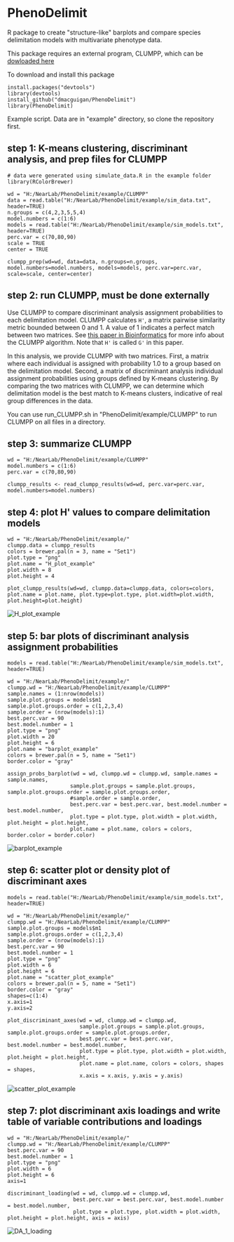 # PhenoDelimit
R package to create "structure-like" barplots and compare species delimitation models with multivariate phenotype data.

This package requires an external program, CLUMPP, which can be [dowloaded here](https://rosenberglab.stanford.edu/clumpp.html)

To download and install this package
```
install.packages("devtools")
library(devtools)
install_github("dmacguigan/PhenoDelimit")
library(PhenoDelimit)
```

Example script. Data are in "example" directory, so clone the repository first.

## step 1: K-means clustering, discriminant analysis, and prep files for CLUMPP

```
# data were generated using simulate_data.R in the example folder
library(RColorBrewer)

wd = "H:/NearLab/PhenoDelimit/example/CLUMPP"
data = read.table("H:/NearLab/PhenoDelimit/example/sim_data.txt", header=TRUE)
n.groups = c(4,2,3,5,5,4)
model.numbers = c(1:6)
models = read.table("H:/NearLab/PhenoDelimit/example/sim_models.txt", header=TRUE)
perc.var = c(70,80,90)
scale = TRUE
center = TRUE

clumpp_prep(wd=wd, data=data, n.groups=n.groups, model.numbers=model.numbers, models=models, perc.var=perc.var, scale=scale, center=center)
```
## step 2: run CLUMPP, must be done externally
Use CLUMPP to compare discriminant analysis assignment probabilities to each delimitation model. CLUMPP calculates `H'`, a matrix pairwise similarity metric bounded between 0 and 1. 
A value of 1 indicates a perfect match between two matrices.
See [this paper in Bioinformatics](https://academic.oup.com/bioinformatics/article/23/14/1801/188285) for more info about the CLUMPP algorithm. Note that `H'` is called `G'` in this paper.

In this analysis, we provide CLUMPP with two matrices. 
First, a matrix where each individual is assigned with probability 1.0 to a group based on the delimitation model.
Second, a matrix of discriminant analysis individual assignment probabilities using groups defined by K-means clustering. 
By comparing the two matrices with CLUMPP, we can determine which delimitation model is the best match to K-means clusters, indicative of real group differences in the data. 

You can use run_CLUMPP.sh in "PhenoDelimit/example/CLUMPP" to run CLUMPP on all files in a directory.

## step 3: summarize CLUMPP
```
wd = "H:/NearLab/PhenoDelimit/example/CLUMPP"
model.numbers = c(1:6)
perc.var = c(70,80,90)

clumpp_results <- read_clumpp_results(wd=wd, perc.var=perc.var, model.numbers=model.numbers)
```
## step 4: plot H' values to compare delimitation models
```
wd = "H:/NearLab/PhenoDelimit/example/"
clumpp.data = clumpp_results
colors = brewer.pal(n = 3, name = "Set1")
plot.type = "png"
plot.name = "H_plot_example"
plot.width = 8
plot.height = 4

plot_clumpp_results(wd=wd, clumpp.data=clumpp.data, colors=colors, plot.name = plot.name, plot.type=plot.type, plot.width=plot.width, plot.height=plot.height)
```
![H_plot_example](/example/H_plot_example.png)

## step 5: bar plots of discriminant analysis assignment probabilities
```
models = read.table("H:/NearLab/PhenoDelimit/example/sim_models.txt", header=TRUE)

wd = "H:/NearLab/PhenoDelimit/example/"
clumpp.wd = "H:/NearLab/PhenoDelimit/example/CLUMPP"
sample.names = (1:nrow(models))
sample.plot.groups = models$m1
sample.plot.groups.order = c(1,2,3,4)
sample.order = (nrow(models):1)
best.perc.var = 90
best.model.number = 1
plot.type = "png"
plot.width = 20
plot.height = 6
plot.name = "barplot_example"
colors = brewer.pal(n = 5, name = "Set1")
border.color = "gray"

assign_probs_barplot(wd = wd, clumpp.wd = clumpp.wd, sample.names = sample.names,
                    sample.plot.groups = sample.plot.groups, sample.plot.groups.order = sample.plot.groups.order,
                    #sample.order = sample.order,
                    best.perc.var = best.perc.var, best.model.number = best.model.number,
                    plot.type = plot.type, plot.width = plot.width, plot.height = plot.height,
                    plot.name = plot.name, colors = colors, border.color = border.color)
```
![barplot_example](/example/barplot_example.png)

## step 6: scatter plot or density plot of discriminant axes
```
models = read.table("H:/NearLab/PhenoDelimit/example/sim_models.txt", header=TRUE)

wd = "H:/NearLab/PhenoDelimit/example/"
clumpp.wd = "H:/NearLab/PhenoDelimit/example/CLUMPP"
sample.plot.groups = models$m1
sample.plot.groups.order = c(1,2,3,4)
sample.order = (nrow(models):1)
best.perc.var = 90
best.model.number = 1
plot.type = "png"
plot.width = 6
plot.height = 6
plot.name = "scatter_plot_example"
colors = brewer.pal(n = 5, name = "Set1")
border.color = "gray"
shapes=c(1:4)
x.axis=1
y.axis=2

plot_discriminant_axes(wd = wd, clumpp.wd = clumpp.wd,
                       sample.plot.groups = sample.plot.groups, sample.plot.groups.order = sample.plot.groups.order,
                       best.perc.var = best.perc.var, best.model.number = best.model.number,
                       plot.type = plot.type, plot.width = plot.width, plot.height = plot.height,
                       plot.name = plot.name, colors = colors, shapes = shapes,
                       x.axis = x.axis, y.axis = y.axis)

```
![scatter_plot_example](/example/scatter_plot_example.png)


## step 7: plot discriminant axis loadings and write table of variable contributions and loadings
```
wd = "H:/NearLab/PhenoDelimit/example/"
clumpp.wd = "H:/NearLab/PhenoDelimit/example/CLUMPP"
best.perc.var = 90
best.model.number = 1
plot.type = "png"
plot.width = 6
plot.height = 6
axis=1

discriminant_loading(wd = wd, clumpp.wd = clumpp.wd,
                     best.perc.var = best.perc.var, best.model.number = best.model.number,
                     plot.type = plot.type, plot.width = plot.width, plot.height = plot.height, axis = axis)
```
![DA_1_loading](/example/DA_1_loading.png)




